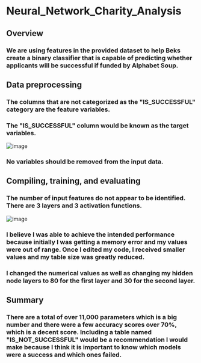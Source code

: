 # Neural_Network_Charity_Analysis
## Overview
### We are using features in the provided dataset to help Beks create a binary classifier that is capable of predicting whether applicants will be successful if funded by Alphabet Soup.
## Data preprocessing
### The columns that are not categorized as the "IS_SUCCESSFUL" category are the feature variables.
### The "IS_SUCCESSFUL" column would be known as the target variables.
![image](https://user-images.githubusercontent.com/89429991/200686686-320b3368-6ba1-489f-95c1-5f2c382da43f.png)

### No variables should be removed from the input data.
## Compiling, training, and evaluating
### The number of input features do not appear to be identified. There are 3 layers and 3 activation functions.
![image](https://user-images.githubusercontent.com/89429991/200686855-d92962b5-b60c-4316-9a67-473aa5947b5d.png)

### I believe I was able to achieve the intended performance because initially I was getting a memory error and my values were out of range. Once I edited my code, I received smaller values and my table size was greatly reduced.
### I changed the numerical values as well as changing my hidden node layers to 80 for the first layer and 30 for the second layer.
## Summary
### There are a total of over 11,000 parameters which is a big number and there were a few accuracy scores over 70%, which is a decent score. Including a table named "IS_NOT_SUCCESSFUL" would be a recommendation I would make because I think it is important to know which models were a success and which ones failed.
